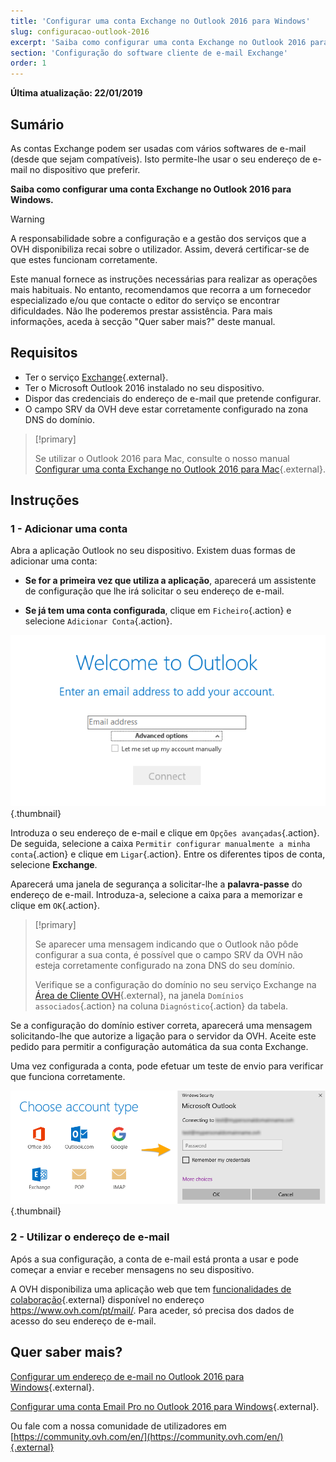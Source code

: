 ```yaml
---
title: 'Configurar uma conta Exchange no Outlook 2016 para Windows'
slug: configuracao-outlook-2016
excerpt: 'Saiba como configurar uma conta Exchange no Outlook 2016 para Windows'
section: 'Configuração do software cliente de e-mail Exchange'
order: 1
---
```


**Última atualização: 22/01/2019**

## Sumário

As contas Exchange podem ser usadas com vários softwares de e-mail (desde que sejam compatíveis). Isto permite-lhe usar o seu endereço de e-mail no dispositivo que preferir.

**Saiba como configurar uma conta Exchange no Outlook 2016 para Windows.**

> [!warning]
>
> A responsabilidade sobre a configuração e a gestão dos serviços que a OVH disponibiliza recai sobre o utilizador. Assim, deverá certificar-se de que estes funcionam corretamente.
> 
> Este manual fornece as instruções necessárias para realizar as operações mais habituais. No entanto, recomendamos que recorra a um fornecedor especializado e/ou que contacte o editor do serviço se encontrar dificuldades. Não lhe poderemos prestar assistência. Para mais informações, aceda à secção "Quer saber mais?" deste manual.

## Requisitos

- Ter o serviço [Exchange](https://www.ovh.com/pt/emails/){.external}.
- Ter o Microsoft Outlook 2016 instalado no seu dispositivo.
- Dispor das credenciais do endereço de e-mail que pretende configurar.
- O campo SRV da OVH deve estar corretamente configurado na zona DNS do domínio.

> [!primary]
>
> Se utilizar o Outlook 2016 para Mac, consulte o nosso manual [Configurar uma conta Exchange no Outlook 2016 para Mac](../configuracao-outlook-2016-mac/){.external}.
>

## Instruções

### 1 - Adicionar uma conta

Abra a aplicação Outlook no seu dispositivo. Existem duas formas de adicionar uma conta:

- **Se for a primeira vez que utiliza a aplicação**, aparecerá um assistente de configuração que lhe irá solicitar o seu endereço de e-mail.

- **Se já tem uma conta configurada**, clique em `Ficheiro`{.action} e selecione `Adicionar Conta`{.action}.

![Exchange](images/configuration-outlook-2016-windows-step1.png){.thumbnail}

Introduza o seu endereço de e-mail e clique em `Opções avançadas`{.action}. De seguida, selecione a caixa `Permitir configurar manualmente a minha conta`{.action} e clique em `Ligar`{.action}. Entre os diferentes tipos de conta, selecione **Exchange**.

Aparecerá uma janela de segurança a solicitar-lhe a **palavra-passe** do endereço de e-mail. Introduza-a, selecione a caixa para a memorizar e clique em `OK`{.action}.

> [!primary]
>
> Se aparecer uma mensagem indicando que o Outlook não pôde configurar a sua conta, é possível que o campo SRV da OVH não esteja corretamente configurado na zona DNS do seu domínio.
>
> Verifique se a configuração do domínio no seu serviço Exchange na [Área de Cliente OVH](https://www.ovh.com/auth/?action=gotomanager){.external}, na janela `Domínios associados`{.action} na coluna `Diagnóstico`{.action} da tabela.
>

Se a configuração do domínio estiver correta, aparecerá uma mensagem solicitando-lhe que autorize a ligação para o servidor da OVH. Aceite este pedido para permitir a configuração automática da sua conta Exchange.

Uma vez configurada a conta, pode efetuar um teste de envio para verificar que funciona corretamente.

![Exchange](images/configuration-outlook-2016-windows-exchange-step2.png){.thumbnail}

### 2 - Utilizar o endereço de e-mail

Após a sua configuração, a conta de e-mail está pronta a usar e pode começar a enviar e receber mensagens no seu dispositivo.

A OVH disponibiliza uma aplicação web que tem [funcionalidades de colaboração](https://www.ovh.com/pt/emails/){.external} disponível no endereço <https://www.ovh.com/pt/mail/>. Para aceder, só precisa dos dados de acesso do seu endereço de e-mail.

## Quer saber mais?

[Configurar um endereço de e-mail no Outlook 2016 para Windows](../../emails/configuracao-outlook-2016/){.external}.

[Configurar uma conta Email Pro no Outlook 2016 para Windows](../../emails-pro/configuracao-outlook-2016/){.external}.

Ou fale com a nossa comunidade de utilizadores em [https://community.ovh.com/en/](https://community.ovh.com/en/){.external}